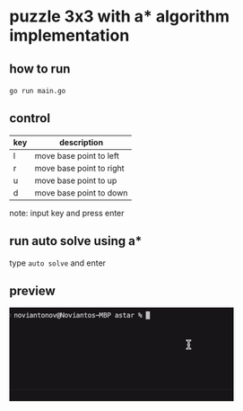 # puzzle 3x3 with a* algorithm implementation

## how to run
`go run main.go`

## control
| key | description             |
| --- | ----------------------- |
| l   | move base point to left |
| r   | move base point to right|
| u   | move base point to up   |
| d   | move base point to down |

note: input key and press enter

## run auto solve using a*
type `auto solve` and enter

## preview
![alt text](run.gif "run game")